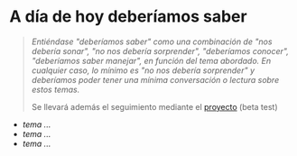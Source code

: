 # A día de hoy deberíamos saber

> *Entiéndase "deberíamos saber" como una combinación de "nos debería sonar", "no nos debería sorprender", "deberíamos conocer", "deberíamos saber manejar", en función del tema abordado. En cualquier caso, lo mínimo es "no nos debería sorprender" y deberíamos poder tener una mínima conversación o lectura sobre estos temas.*
>
> Se llevará además el seguimiento mediante el [proyecto](https://github.com/users/mmasias/projects/8/views/1) (beta test)

- *tema ...*
- *tema ...*
- *tema ...*